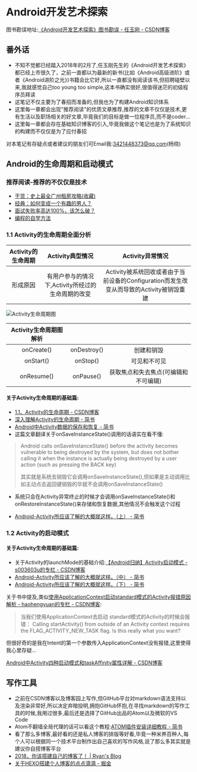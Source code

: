 # Android开发艺术探索
图书勘误地址:[《Android开发艺术探索》图书勘误 - 任玉刚 - CSDN博客]( http://blog.csdn.net/singwhatiwanna/article/details/48439621)

## 番外话
* 不知不觉都已经踏入2018年的2月了,任玉刚先生的《Android开发艺术探索》都已经上市很久了，之前一直都以为最新的新书(比如《Android高级进阶》或者《Android进阶之光》)书籍会比它好,所以一直都没有阅读该书,但招聘碰壁以来,我就感觉自己too young too simple,这本书确实很好,很值得迷茫的初级程序员拜读
* 这笔记不仅主要为了春招而准备的,但我也为了构建Android知识体系
* 这里每一章都会出现"推荐阅读"的优质文章推荐,推荐的文章不仅仅是技术,更有生活以及职场相关的好文章,毕竟我们的目标是做一位程序员,而不是coder...
* 这里每一章都会存在基础知识博客的引入,毕竟我做这个笔记也是为了系统知识的构建而不仅仅是为了应付春招

对本笔记有存疑点或者建议的朋友们可Email我:3421448373@qq.com(杨晓)

## Android的生命周期和启动模式

### 推荐阅读-推荐的不仅仅是技术
* [干货：史上最全广州租房攻略(收藏) ](https://mp.weixin.qq.com/s/NYjd1VWQPwjstRnYav94yg)
* [经典：如何变成一个有趣的男人？](https://mp.weixin.qq.com/s/Y56ml4ib1rpDda-u3RL7Cg)
* [面试失败率高达100%，该怎么破？](https://mp.weixin.qq.com/s/PmmUup4qN5mfoIkpXDjWXQ)
* [编程的自学方法](http://mp.weixin.qq.com/s/dsBoZHfsb97owCKiQVIF6g)


### 1.1 Activity的生命周期全面分析
| Activity的生命周期 | Activity典型情况 | Activity异常情况 |
| :------------: |:-----------:| :-----:|
| 形成原因 | 有用户参与的情况下,Activity所经过的生命周期的改变 | Activity被系统回收或者由于当前设备的Configuration而发生改变从而导致的Activity被销毁重建 |

![Activity生命周期图](./activity_lifestyle_pic.png)

|  Activity生命周期图解析 | | |
| :------------: |:-----------:| :-----:|
| onCreate()| onDestroy() | 创建和销毁 |
| onStart() | onStop() | 可见和不可见 |
| onResume()  | onPause()  | 获取焦点和失去焦点(可编辑和不可编辑)  |



#### 关于Activity生命周期的基础篇:
* [1.1、Activity的生命周期 - CSDN博客]( http://blog.csdn.net/lonelyroamer/article/details/8927940)
* [深入理解Activity的生命周期 - 简书]( https://www.jianshu.com/p/fb44584daee3)
* [Android中Activity数据的保存和恢复 - 简书](https://www.jianshu.com/p/6622434511f7)
 * 这篇文章翻译关于onSaveInstanceState()调用的话语实在看不懂:
  > Android calls onSaveInstanceState() before the activity becomes vulnerable   to being destroyed by the system, but does not bother calling it when the instance is actually being destroyed by a user action (such as pressing the BACK key)
  >
  > 其实就是系统去销毁它会调用onSaveInstanceState(),但如果是主动调用比如主动点击返回键销毁的华就不会调用onSaveInstanceState()

  * 系统只会在Activity异常终止的时候才会调用onSaveInstanceState()和onRestoreInstanceState()来存储和恢复数据,其他情况不会触发这个过程

* [Android-Activity所应该了解的大概就这样。（上） - 简书]( https://www.jianshu.com/p/33d0a0abd990)


### 1.2 Activity的启动模式

#### 关于Activity生命周期的基础篇:
* 关于Activity的launchMode的基础介绍:[【Android归纳】Activity启动模式 - s003603u的专栏 - CSDN博客]( http://blog.csdn.net/s003603u/article/details/47056379)
* [Android-Activity所应该了解的大概就这样。（中） - 简书]( https://www.jianshu.com/p/c7889a533050)
* [Android-Activity所应该了解的大概就这样。（下） - 简书]( https://www.jianshu.com/p/931df8420e2f)



关于书中提及,类似[使用ApplicationContext启动standard模式的Activity报错原因解析 - haohengyuan的专栏 - CSDN博客]( http://blog.csdn.net/haohengyuan/article/details/51898448):
>当我们使用ApplicationContext去启动 standard模式的Activity的时候会报错：
Calling startActivity() from outside of an Activity context requires the FLAG_ACTIVITY_NEW_TASK flag. Is this really what you want?

但很好奇的是我在Intent的第一个参数传入ApplicationContext没有报错,这里使得我心里存疑...

[Android中Activity四种启动模式和taskAffinity属性详解 - CSDN博客](http://blog.csdn.net/zhangjg_blog/article/details/10923643)



## 写作工具
* 之前在CSDN博客以及博客园上写作,但GitHub平台对markdown语法支持以及渲染非常好,所以决定弃暗投明,拥抱GitHub怀抱,在寻找markdown的写作工具的时候,我用过很多,最后还是选择了GitHub出品的Atom以及微软的VS Code
 * Atom不翻墙全局代理的话可以看这个教程:[ATOM插件安装详细教程 - 简书 ](https://www.jianshu.com/p/b4e80ed3a304)
* 看了那么多博客,最好看的还是私人博客的排版等好看,毕竟一种米养百种人,每个人可以根据同一个技术平台制作出自己喜欢的写作风格,说了那么多其实就是建议你自搭博客平台
 * [2018，你该搭建自己的博客了！ | Ryan's Blog](http://ryane.top/2018/01/10/2018%EF%BC%8C%E4%BD%A0%E8%AF%A5%E6%90%AD%E5%BB%BA%E8%87%AA%E5%B7%B1%E7%9A%84%E5%8D%9A%E5%AE%A2%E4%BA%86%EF%BC%81/)
 * [关于HEXO搭建个人博客的点点滴滴 - 掘金](https://juejin.im/post/5a6ee00ef265da3e4b770ac1)
